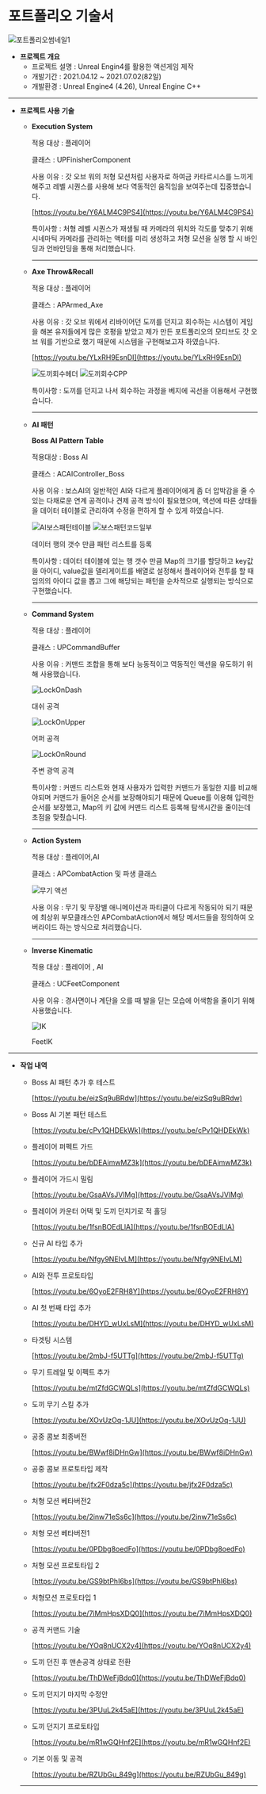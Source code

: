 # 포트폴리오 기술서

![포트폴리오썸네일1](https://github.com/pdc5003/UC_Portfolio/assets/34324684/ccc0098c-1507-4c39-8eab-845f2b260aab)


- **프로젝트 개요**
    - 프로젝트 설명 : Unreal Engin4를 활용한 액션게임 제작
    - 개발기간 : 2021.04.12 ~ 2021.07.02(82일)
    - 개발환경 : Unreal Engine4 (4.26), Unreal Engine C++
    

---

- **프로젝트 사용 기술**
    - **Execution System**
        
        적용 대상 : 플레이어
        
        클래스 : UPFinisherComponent
        
        사용 이유 : 갓 오브 워의 처형 모션처럼 사용자로 하여금 카타르시스를 느끼게 해주고 레벨 시퀀스를 사용해 보다 역동적인 움직임을 보여주는데 집중했습니다.
        
        [https://youtu.be/Y6ALM4C9PS4](https://youtu.be/Y6ALM4C9PS4)
        
        특이사항 : 처형 레벨 시퀀스가 재생될 때 카메라의 위치와 각도를 맞추기 위해 시네마틱 카메라를 관리하는 액터를 미리 생성하고 처형 모션을 실행 할 시 바인딩과 언바인딩을 통해 처리했습니다.
        
        ---
        
    - **Axe Throw&Recall**
        
        적용 대상 : 플레이어
        
        클래스 : APArmed_Axe
        
        사용 이유 : 갓 오브 워에서 리바이어던 도끼를 던지고 회수하는 시스템이 게임을 해본 유저들에게 많은 호평을 받았고 제가 만든 포트폴리오의 모티브도 갓 오브 워를 기반으로 했기 때문에 시스템을 구현해보고자 하였습니다.
        
        [https://youtu.be/YLxRH9EsnDI](https://youtu.be/YLxRH9EsnDI)
 
      ![도끼회수헤더](https://github.com/pdc5003/UC_Portfolio/assets/34324684/9e5cc8f0-a749-44cc-a02e-d04be789e3f5)
      ![도끼회수CPP](https://github.com/pdc5003/UC_Portfolio/assets/34324684/0b21f843-96ea-45af-8166-1d600abe0697)
        
  
        특이사항 : 도끼를 던지고 나서 회수하는 과정을 베지에 곡선을 이용해서 구현했습니다.
        
        ---
        
    - **AI 패턴**
        
        **Boss AI Pattern Table**
        
        적용대상 : Boss AI
        
        클래스 : ACAIController_Boss
        
        사용 이유 : 보스AI의 일반적인 AI와 다르게 플레이어에게 좀 더 압박감을 줄 수 있는 다채로운 연계 공격이나 견제 공격 방식이 필요했으며, 액션에 따른 상태들을 데이터 테이블로 관리하여 수정을 편하게 할 수 있게 하였습니다.
 
        ![AI보스패턴테이블](https://github.com/pdc5003/UC_Portfolio/assets/34324684/28d39d8b-51c0-4108-b83b-b7d5a6ae030f)
        ![보스패턴코드일부](https://github.com/pdc5003/UC_Portfolio/assets/34324684/c818c3c4-166a-4f31-81d4-d1dd8a3c6607)
     
        
        데이터 행의 갯수 만큼 패턴 리스트를 등록
        
        특이사항 : 데이터 테이블에 있는 행 갯수 만큼 Map의 크기를 할당하고 key값을 
        아이디, value값을 델리게이트를 배열로 설정해서 플레이어와 전투를 할 때 임의의 아이디 값을 뽑고 그에 해당되는 패턴을 순차적으로 실행되는 방식으로 구현했습니다.
        
        ---
        
    - **Command System**
        
        적용 대상 : 플레이어
        
        클래스 : UPCommandBuffer
        
        사용 이유 : 커맨드 조합을 통해 보다 능동적이고 역동적인 액션을 유도하기 위해 사용했습니다.
        
        ![LockOnDash](https://github.com/pdc5003/UC_Portfolio/assets/34324684/504eb977-220a-4584-b5c4-4361c1fd0552)
        
        대쉬 공격
        
        ![LockOnUpper](https://github.com/pdc5003/UC_Portfolio/assets/34324684/5ee6bc61-02b3-4c6c-980a-002f9950ae58)
        
        어퍼 공격
        
        ![LockOnRound](https://github.com/pdc5003/UC_Portfolio/assets/34324684/0dff3a42-ae1b-4fb9-97cf-1871141812a1)
        
        주변 광역 공격
        
        특이사항 : 커맨드 리스트와 현재 사용자가 입력한 커맨드가 동일한 지를 비교해야되며 
        커맨드가 들어온 순서를 보장해야되기 때문에 Queue를 이용해 입력한 순서를 보장했고, Map의 키 값에 커맨드 리스트 등록해 탐색시간을 줄이는데 초점을 맞췄습니다.
        
        ---
        
    - **Action System**
        
        적용 대상 : 플레이어,AI
        
        클래스 : APCombatAction 및 파생 클래스
        
        ![무기 액션](https://github.com/pdc5003/UC_Portfolio/assets/34324684/365ab9bf-b911-4b14-8602-0ca732dd72b6)
        
        사용 이유 : 무기 및 무장별 애니메이션과 파티클이 다르게 작동되야 되기 때문에 최상위 부모클래스인 APCombatAction에서 해당 메서드들을 정의하여 오버라이드 하는 방식으로 처리했습니다.
        
        ---
        
    - **Inverse Kinematic**
        
        적용 대상 : 플레이어 , AI
        
        클래스 : UCFeetComponent
        
        사용 이유 : 경사면이나 계단을 오를 때 발을 딛는 모습에 어색함을 줄이기 위해 사용했습니다.
        
        ![IK](https://github.com/pdc5003/UC_Portfolio/assets/34324684/a65ef2e9-5649-4a6e-8a18-7530088a963a)
        
        FeetIK
        

---

- **작업 내역**
    - Boss AI 패턴 추가 후 테스트
        
        [https://youtu.be/eizSq9uBRdw](https://youtu.be/eizSq9uBRdw)
        
    
    - Boss AI 기본 패턴 테스트
        
        [https://youtu.be/cPv1QHDEkWk](https://youtu.be/cPv1QHDEkWk)
        
    
    - 플레이어 퍼펙트 가드
        
        [https://youtu.be/bDEAimwMZ3k](https://youtu.be/bDEAimwMZ3k)
        
    
    - 플레이어 가드시 밀림
        
        [https://youtu.be/GsaAVsJVlMg](https://youtu.be/GsaAVsJVlMg)
        
    
    - 플레이어 카운터 어택 및 도끼 던지기로 적 홀딩
        
        [https://youtu.be/1fsnBOEdLlA](https://youtu.be/1fsnBOEdLlA)
        
    
    - 신규 AI 타입 추가
        
        [https://youtu.be/Nfgy9NEIvLM](https://youtu.be/Nfgy9NEIvLM)
        
    
    - AI와 전투 프로토타입
        
        [https://youtu.be/6OyoE2FRH8Y](https://youtu.be/6OyoE2FRH8Y)
        
    
    - AI 첫 번째 타입 추가
        
        [https://youtu.be/DHYD_wUxLsM](https://youtu.be/DHYD_wUxLsM)
        
    
    - 타겟팅 시스템
        
        [https://youtu.be/2mbJ-f5UTTg](https://youtu.be/2mbJ-f5UTTg)
        
    
    - 무기 트레일 및 이펙트 추가
        
        [https://youtu.be/mtZfdGCWQLs](https://youtu.be/mtZfdGCWQLs)
        
    
    - 도끼 무기 스킬 추가
        
        [https://youtu.be/XOvUzOq-1JU](https://youtu.be/XOvUzOq-1JU)
        
    
    - 공중 콤보 최종버전
        
        [https://youtu.be/BWwf8iDHnGw](https://youtu.be/BWwf8iDHnGw)
        
    
    - 공중 콤보 프로토타입 제작
        
        [https://youtu.be/jfx2F0dza5c](https://youtu.be/jfx2F0dza5c)
        
    
    - 처형 모션 베타버전2
        
        [https://youtu.be/2inw71eSs6c](https://youtu.be/2inw71eSs6c)
        
    
    - 처형 모션 베타버전1
        
        [https://youtu.be/0PDbg8oedFo](https://youtu.be/0PDbg8oedFo)
        
    
    - 처형 모션 프로토타입 2
        
        [https://youtu.be/GS9btPhI6bs](https://youtu.be/GS9btPhI6bs)
        
    
    - 처형모션 프로토타입 1
        
        [https://youtu.be/7iMmHpsXDQ0](https://youtu.be/7iMmHpsXDQ0)
        
    
    - 공격 커맨드 기술
        
        [https://youtu.be/YOq8nUCX2y4](https://youtu.be/YOq8nUCX2y4)
        
    
    - 도끼 던진 후 맨손공격 상태로 전환
        
        [https://youtu.be/ThDWeFjBdq0](https://youtu.be/ThDWeFjBdq0)
        
    
    - 도끼 던지기 마지막 수정안
        
        [https://youtu.be/3PUuL2k45aE](https://youtu.be/3PUuL2k45aE)
        
    
    - 도끼 던지기 프로토타입
        
        [https://youtu.be/mR1wGQHnf2E](https://youtu.be/mR1wGQHnf2E)
        
    
    - 기본 이동 및 공격
        
        [https://youtu.be/RZUbGu_849g](https://youtu.be/RZUbGu_849g)
        
    
    ---
